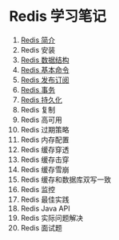 # Redis 学习笔记

1. [Redis 简介](https://github.com/HomanLiang/study-demo/blob/main/redis-demo/document/chapter1.md)
2. Redis 安装
3. [Redis 数据结构](https://github.com/HomanLiang/study-demo/blob/main/redis-demo/document/chapter3.md)
4. [Redis 基本命令](https://github.com/HomanLiang/study-demo/blob/main/redis-demo/document/chapter4.md)
5. [Redis 发布订阅](https://github.com/HomanLiang/study-demo/blob/main/redis-demo/document/chapter5.md)
6. [Redis 事务](https://github.com/HomanLiang/study-demo/blob/main/redis-demo/document/chapter6.md)
7. [Redis 持久化](https://github.com/HomanLiang/study-demo/blob/main/redis-demo/document/chapter7.md)
8. Redis 复制
9. Redis 高可用
10. Redis 过期策略
11. Redis 内存配置
12. Redis 缓存穿透
13. Redis 缓存击穿
14. Redis 缓存雪崩
15. Redis 缓存和数据库双写一致
16. Redis 监控
17. Redis 最佳实践
18. Redis Java API
19. Redis 实际问题解决
20. Redis 面试题
